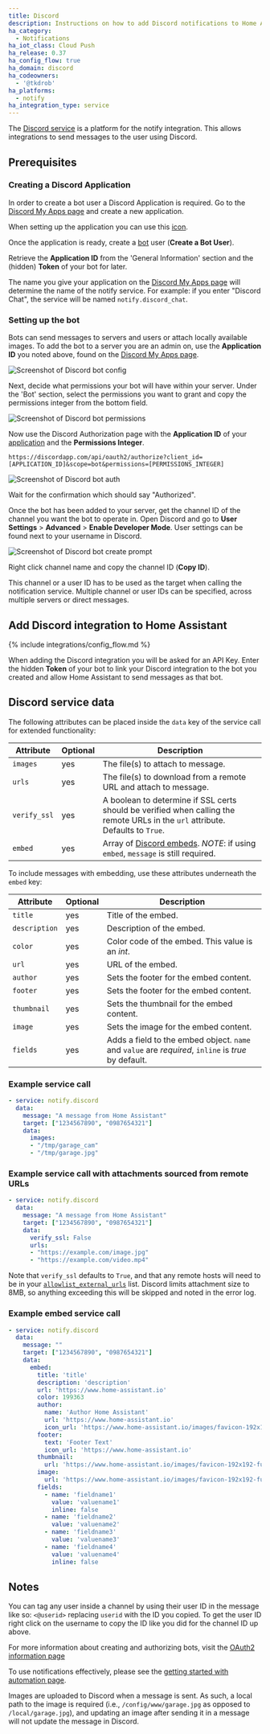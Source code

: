 ```yaml
---
title: Discord
description: Instructions on how to add Discord notifications to Home Assistant.
ha_category:
  - Notifications
ha_iot_class: Cloud Push
ha_release: 0.37
ha_config_flow: true
ha_domain: discord
ha_codeowners:
  - '@tkdrob'
ha_platforms:
  - notify
ha_integration_type: service
---
```


The [Discord service](https://discordapp.com/) is a platform for the notify integration. This allows integrations to send messages to the user using Discord.

## Prerequisites

### Creating a Discord Application

In order to create a bot user a Discord Application is required. Go to the [Discord My Apps page](https://discordapp.com/developers/applications/me) and create a new application.

When setting up the application you can use this [icon](/images/favicon-192x192-full.png).

Once the application is ready, create a [bot](https://discordapp.com/developers/docs/topics/oauth2#bots) user (**Create a Bot User**).

Retrieve the **Application ID** from the 'General Information' section and the (hidden) **Token** of your bot for later.

<div class='note'>
  
The name you give your application on the [Discord My Apps page](https://discordapp.com/developers/applications/me) will determine the name of the notify service. For example: if you enter "Discord Chat", the service will be named `notify.discord_chat`.
</div>

### Setting up the bot

Bots can send messages to servers and users or attach locally available images. To add the bot to a server you are an admin on, use the **Application ID** you noted above, found on the [Discord My Apps page](https://discordapp.com/developers/applications/me).

![Screenshot of Discord bot config](/images/screenshots/discord-bot.png)

Next, decide what permissions your bot will have within your server. Under the 'Bot' section, select the permissions you want to grant and copy the permissions integer from the bottom field.

![Screenshot of Discord bot permissions](/images/screenshots/discord-bot-permissions.png)

Now use the Discord Authorization page with the **Application ID** of your [application](https://discordapp.com/developers/docs/topics/oauth2#bots) and the **Permissions Integer**.

`https://discordapp.com/api/oauth2/authorize?client_id=[APPLICATION_ID]&scope=bot&permissions=[PERMISSIONS_INTEGER]`

![Screenshot of Discord bot auth](/images/screenshots/discord-auth.png)

Wait for the confirmation which should say "Authorized".

Once the bot has been added to your server, get the channel ID of the channel you want the bot to operate in. Open Discord and go to **User Settings** > **Advanced** > **Enable Developer Mode**. User settings can be found next to your username in Discord.

![Screenshot of Discord bot create prompt](/images/screenshots/discord-api.png)

Right click channel name and copy the channel ID (**Copy ID**).

This channel or a user ID has to be used as the target when calling the notification service. Multiple channel or user IDs can be specified, across multiple servers or direct messages.

## Add Discord integration to Home Assistant

{% include integrations/config_flow.md %}

When adding the Discord integration you will be asked for an API Key. Enter the hidden **Token** of your bot to link your Discord integration to the bot you created and allow Home Assistant to send messages as that bot.

## Discord service data

The following attributes can be placed inside the `data` key of the service call for extended functionality:

| Attribute    | Optional | Description                                                                                                                                  |
| ------------ | -------- | -------------------------------------------------------------------------------------------------------------------------------------------- |
| `images`     | yes      | The file(s) to attach to message.                                                                                                            |
| `urls`       | yes      | The file(s) to download from a remote URL and attach to message.                                                                             |
| `verify_ssl` | yes      | A boolean to determine if SSL certs should be verified when calling the remote URLs in the `url` attribute. Defaults to `True`.              |
| `embed`      | yes      | Array of [Discord embeds](https://discordpy.readthedocs.io/en/latest/api.html#embed). *NOTE*: if using `embed`, `message` is still required. |

To include messages with embedding, use these attributes underneath the `embed` key:

| Attribute     | Optional | Description                                                                                          |
| ------------- | -------- | ---------------------------------------------------------------------------------------------------- |
| `title`       | yes      | Title of the embed.                                                                                  |
| `description` | yes      | Description of the embed.                                                                            |
| `color`       | yes      | Color code of the embed.  This value is an *int*.                                                    |
| `url`         | yes      | URL of the embed.                                                                                    |
| `author`      | yes      | Sets the footer for the embed content.                                                               |
| `footer`      | yes      | Sets the footer for the embed content.                                                               |
| `thumbnail`   | yes      | Sets the thumbnail for the embed content.                                                            |
| `image`       | yes      | Sets the image for the embed content.                                                                |
| `fields`      | yes      | Adds a field to the embed object.  `name` and `value` are *required*, `inline` is *true* by default. |

### Example service call

```yaml
- service: notify.discord
  data:
    message: "A message from Home Assistant"
    target: ["1234567890", "0987654321"]
    data:
      images: 
      - "/tmp/garage_cam"
      - "/tmp/garage.jpg"
```

### Example service call with attachments sourced from remote URLs

```yaml
- service: notify.discord
  data:
    message: "A message from Home Assistant"
    target: ["1234567890", "0987654321"]
    data:
      verify_ssl: False
      urls: 
      - "https://example.com/image.jpg"
      - "https://example.com/video.mp4"
```

Note that `verify_ssl` defaults to `True`, and that any remote hosts will need to be in your [`allowlist_external_urls`](/integrations/homeassistant/#allowlist_external_urls) list. Discord limits attachment size to 8MB, so anything exceeding this will be skipped and noted in the error log.

### Example embed service call

```yaml
- service: notify.discord
  data:
    message: ""
    target: ["1234567890", "0987654321"]
    data:
      embed:
        title: 'title'
        description: 'description'
        url: 'https://www.home-assistant.io'
        color: 199363
        author:
          name: 'Author Home Assistant'
          url: 'https://www.home-assistant.io'
          icon_url: 'https://www.home-assistant.io/images/favicon-192x192-full.png'
        footer:
          text: 'Footer Text'
          icon_url: 'https://www.home-assistant.io'
        thumbnail:
          url: 'https://www.home-assistant.io/images/favicon-192x192-full.png'
        image:
          url: 'https://www.home-assistant.io/images/favicon-192x192-full.png'
        fields:
          - name: 'fieldname1'
            value: 'valuename1'
            inline: false
          - name: 'fieldname2'
            value: 'valuename2'
          - name: 'fieldname3'
            value: 'valuename3'
          - name: 'fieldname4'
            value: 'valuename4'
            inline: false
```

## Notes

You can tag any user inside a channel by using their user ID in the message like so: `<@userid>` replacing `userid` with the ID you copied. To get the user ID right click on the username to copy the ID like you did for the channel ID up above.

For more information about creating and authorizing bots, visit the [OAuth2 information page](https://discordapp.com/developers/docs/topics/oauth2)

To use notifications effectively, please see the [getting started with automation page](/getting-started/automation/).

Images are uploaded to Discord when a message is sent. As such, a local path to the image is required (i.e., `/config/www/garage.jpg` as opposed to `/local/garage.jpg`), and updating an image after sending it in a message will not update the message in Discord.
